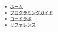 *   [ホーム](/)
*   [プログラミングガイド](/programming-guides)
*   [コードラボ](/getting-started/codelabs)
*   [リファレンス](/reference/)
